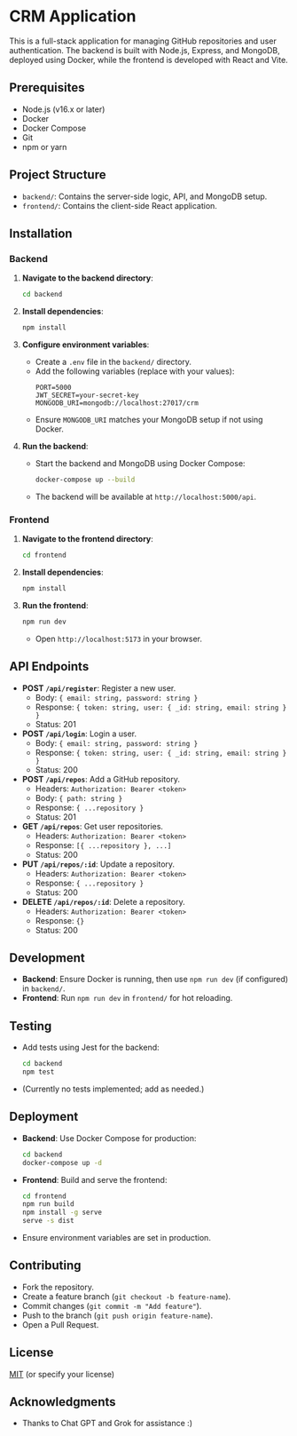 # CRM Application

This is a full-stack application for managing GitHub repositories and user authentication. The backend is built with Node.js, Express, and MongoDB, deployed using Docker, while the frontend is developed with React and Vite.

## Prerequisites

- Node.js (v16.x or later)
- Docker
- Docker Compose
- Git
- npm or yarn

## Project Structure

- `backend/`: Contains the server-side logic, API, and MongoDB setup.
- `frontend/`: Contains the client-side React application.

## Installation

### Backend

1. **Navigate to the backend directory**:

   ```bash
   cd backend
   ```

2. **Install dependencies**:

   ```bash
   npm install
   ```

3. **Configure environment variables**:

   - Create a `.env` file in the `backend/` directory.
   - Add the following variables (replace with your values):
     ```
     PORT=5000
     JWT_SECRET=your-secret-key
     MONGODB_URI=mongodb://localhost:27017/crm
     ```
   - Ensure `MONGODB_URI` matches your MongoDB setup if not using Docker.

4. **Run the backend**:
   - Start the backend and MongoDB using Docker Compose:
     ```bash
     docker-compose up --build
     ```
   - The backend will be available at `http://localhost:5000/api`.

### Frontend

1. **Navigate to the frontend directory**:

   ```bash
   cd frontend
   ```

2. **Install dependencies**:

   ```bash
   npm install
   ```

3. **Run the frontend**:
   ```bash
   npm run dev
   ```
   - Open `http://localhost:5173` in your browser.

## API Endpoints

- **POST `/api/register`**: Register a new user.
  - Body: `{ email: string, password: string }`
  - Response: `{ token: string, user: { _id: string, email: string } }`
  - Status: 201
- **POST `/api/login`**: Login a user.
  - Body: `{ email: string, password: string }`
  - Response: `{ token: string, user: { _id: string, email: string } }`
  - Status: 200
- **POST `/api/repos`**: Add a GitHub repository.
  - Headers: `Authorization: Bearer <token>`
  - Body: `{ path: string }`
  - Response: `{ ...repository }`
  - Status: 201
- **GET `/api/repos`**: Get user repositories.
  - Headers: `Authorization: Bearer <token>`
  - Response: `[{ ...repository }, ...]`
  - Status: 200
- **PUT `/api/repos/:id`**: Update a repository.
  - Headers: `Authorization: Bearer <token>`
  - Response: `{ ...repository }`
  - Status: 200
- **DELETE `/api/repos/:id`**: Delete a repository.
  - Headers: `Authorization: Bearer <token>`
  - Response: `{}`
  - Status: 200

## Development

- **Backend**: Ensure Docker is running, then use `npm run dev` (if configured) in `backend/`.
- **Frontend**: Run `npm run dev` in `frontend/` for hot reloading.

## Testing

- Add tests using Jest for the backend:
  ```bash
  cd backend
  npm test
  ```
- (Currently no tests implemented; add as needed.)

## Deployment

- **Backend**: Use Docker Compose for production:
  ```bash
  cd backend
  docker-compose up -d
  ```
- **Frontend**: Build and serve the frontend:
  ```bash
  cd frontend
  npm run build
  npm install -g serve
  serve -s dist
  ```
- Ensure environment variables are set in production.

## Contributing

- Fork the repository.
- Create a feature branch (`git checkout -b feature-name`).
- Commit changes (`git commit -m "Add feature"`).
- Push to the branch (`git push origin feature-name`).
- Open a Pull Request.

## License

[MIT](LICENSE) (or specify your license)

## Acknowledgments

- Thanks to Chat GPT and Grok for assistance :)
